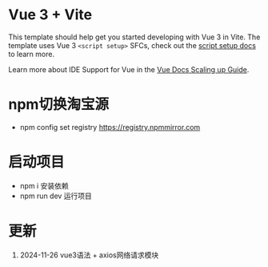 # Vue 3 + Vite

This template should help get you started developing with Vue 3 in Vite. The template uses Vue 3 `<script setup>` SFCs, check out the [script setup docs](https://v3.vuejs.org/api/sfc-script-setup.html#sfc-script-setup) to learn more.

Learn more about IDE Support for Vue in the [Vue Docs Scaling up Guide](https://vuejs.org/guide/scaling-up/tooling.html#ide-support).

# npm切换淘宝源
+ npm config set registry https://registry.npmmirror.com

# 启动项目
+ npm i 安装依赖
+ npm run dev 运行项目

# 更新
1. 2024-11-26  vue3语法 + axios网络请求模块